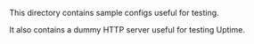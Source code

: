 This directory contains sample configs useful for testing.

It also contains a dummy HTTP server useful for testing Uptime.
